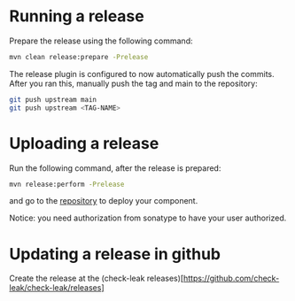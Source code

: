 # Running a release

Prepare the release using the following command:

```sh
mvn clean release:prepare -Prelease
```

The release plugin is configured to now automatically push the commits.
After you ran this, manually push the tag and main to the repository:

```sh
git push upstream main
git push upstream <TAG-NAME>
```

# Uploading a release

Run the following command, after the release is prepared:


```sh
mvn release:perform -Prelease
```


and go to the [repository](https://s01.oss.sonatype.org/) to deploy your component.


Notice: you need authorization from sonatype to have your user authorized.

# Updating a release in github

Create the release at the  (check-leak releases)[https://github.com/check-leak/check-leak/releases]
